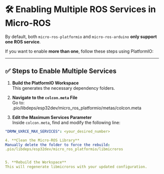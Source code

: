 # 🛠️ Enabling Multiple ROS Services in Micro-ROS

By default, both `micro-ros-platformio` and `micro-ros-arduino` **only support one ROS service**.

If you want to enable **more than one**, follow these steps using PlatformIO:

---

## ✅ Steps to Enable Multiple Services

1. **Build the PlatformIO Workspace**  
   This generates the necessary dependency folders.

2. **Navigate to the `colcon.meta` File**  
   Go to:  
.pio/libdeps/esp32dev/micro_ros_platformio/metas/colcon.meta



3. **Edit the Maximum Services Parameter**  
Inside `colcon.meta`, find and modify the following line:
```yaml
"DRMW_UXRCE_MAX_SERVICES": <your_desired_number>

4. **Clean the Micro-ROS Library**
Manually delete the folder to force the rebuild:
.pio/libdeps/esp32dev/micro_ros_platformio/libmicroros


5. **Rebuild the Workspace**
This will regenerate libmicroros with your updated configuration.
